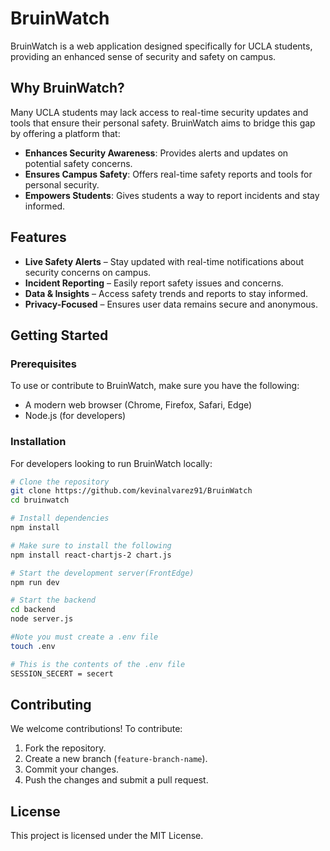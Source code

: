 # BruinWatch

BruinWatch is a web application designed specifically for UCLA students, providing an enhanced sense of security and safety on campus.

## Why BruinWatch?

Many UCLA students may lack access to real-time security updates and tools that ensure their personal safety. BruinWatch aims to bridge this gap by offering a platform that:

- **Enhances Security Awareness**: Provides alerts and updates on potential safety concerns.
- **Ensures Campus Safety**: Offers real-time safety reports and tools for personal security.
- **Empowers Students**: Gives students a way to report incidents and stay informed.

## Features

-  **Live Safety Alerts** – Stay updated with real-time notifications about security concerns on campus.
-  **Incident Reporting** – Easily report safety issues and concerns.
-  **Data & Insights** – Access safety trends and reports to stay informed.
-  **Privacy-Focused** – Ensures user data remains secure and anonymous.

## Getting Started

### Prerequisites
To use or contribute to BruinWatch, make sure you have the following:
- A modern web browser (Chrome, Firefox, Safari, Edge)
- Node.js (for developers)

### Installation
For developers looking to run BruinWatch locally:
```sh
# Clone the repository
git clone https://github.com/kevinalvarez91/BruinWatch
cd bruinwatch

# Install dependencies
npm install

# Make sure to install the following
npm install react-chartjs-2 chart.js

# Start the development server(FrontEdge)
npm run dev

# Start the backend
cd backend
node server.js

#Note you must create a .env file
touch .env

# This is the contents of the .env file
SESSION_SECERT = secert 


```

## Contributing
We welcome contributions! To contribute:
1. Fork the repository.
2. Create a new branch (`feature-branch-name`).
3. Commit your changes.
4. Push the changes and submit a pull request.

## License
This project is licensed under the MIT License.



